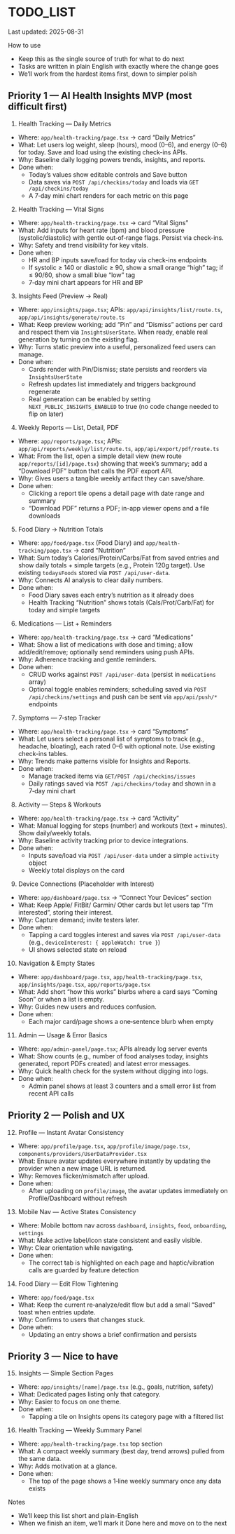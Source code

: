 # TODO_LIST

Last updated: 2025-08-31

How to use
- Keep this as the single source of truth for what to do next
- Tasks are written in plain English with exactly where the change goes
- We’ll work from the hardest items first, down to simpler polish

## Priority 1 — AI Health Insights MVP (most difficult first)

1) Health Tracking — Daily Metrics
- Where: `app/health-tracking/page.tsx` → card “Daily Metrics”
- What: Let users log weight, sleep (hours), mood (0–6), and energy (0–6) for today. Save and load using the existing check-ins APIs.
- Why: Baseline daily logging powers trends, insights, and reports.
- Done when:
  - Today’s values show editable controls and Save button
  - Data saves via `POST /api/checkins/today` and loads via `GET /api/checkins/today`
  - A 7‑day mini chart renders for each metric on this page

2) Health Tracking — Vital Signs
- Where: `app/health-tracking/page.tsx` → card “Vital Signs”
- What: Add inputs for heart rate (bpm) and blood pressure (systolic/diastolic) with gentle out‑of‑range flags. Persist via check-ins.
- Why: Safety and trend visibility for key vitals.
- Done when:
  - HR and BP inputs save/load for today via check-ins endpoints
  - If systolic ≥ 140 or diastolic ≥ 90, show a small orange “high” tag; if ≤ 90/60, show a small blue “low” tag
  - 7‑day mini chart appears for HR and BP

3) Insights Feed (Preview → Real)
- Where: `app/insights/page.tsx`; APIs: `app/api/insights/list/route.ts`, `app/api/insights/generate/route.ts`
- What: Keep preview working; add “Pin” and “Dismiss” actions per card and respect them via `InsightsUserState`. When ready, enable real generation by turning on the existing flag.
- Why: Turns static preview into a useful, personalized feed users can manage.
- Done when:
  - Cards render with Pin/Dismiss; state persists and reorders via `InsightsUserState`
  - Refresh updates list immediately and triggers background regenerate
  - Real generation can be enabled by setting `NEXT_PUBLIC_INSIGHTS_ENABLED` to true (no code change needed to flip on later)

4) Weekly Reports — List, Detail, PDF
- Where: `app/reports/page.tsx`; APIs: `app/api/reports/weekly/list/route.ts`, `app/api/export/pdf/route.ts`
- What: From the list, open a simple detail view (new route `app/reports/[id]/page.tsx`) showing that week’s summary; add a “Download PDF” button that calls the PDF export API.
- Why: Gives users a tangible weekly artifact they can save/share.
- Done when:
  - Clicking a report tile opens a detail page with date range and summary
  - “Download PDF” returns a PDF; in-app viewer opens and a file downloads

5) Food Diary → Nutrition Totals
- Where: `app/food/page.tsx` (Food Diary) and `app/health-tracking/page.tsx` → card “Nutrition”
- What: Sum today’s Calories/Protein/Carbs/Fat from saved entries and show daily totals + simple targets (e.g., Protein 120g target). Use existing `todaysFoods` stored via `POST /api/user-data`.
- Why: Connects AI analysis to clear daily numbers.
- Done when:
  - Food Diary saves each entry’s nutrition as it already does
  - Health Tracking “Nutrition” shows totals (Cals/Prot/Carb/Fat) for today and simple targets

6) Medications — List + Reminders
- Where: `app/health-tracking/page.tsx` → card “Medications”
- What: Show a list of medications with dose and timing; allow add/edit/remove; optionally send reminders using push APIs.
- Why: Adherence tracking and gentle reminders.
- Done when:
  - CRUD works against `POST /api/user-data` (persist in `medications` array)
  - Optional toggle enables reminders; scheduling saved via `POST /api/checkins/settings` and push can be sent via `app/api/push/*` endpoints

7) Symptoms — 7‑step Tracker
- Where: `app/health-tracking/page.tsx` → card “Symptoms”
- What: Let users select a personal list of symptoms to track (e.g., headache, bloating), each rated 0–6 with optional note. Use existing check-ins tables.
- Why: Trends make patterns visible for Insights and Reports.
- Done when:
  - Manage tracked items via `GET/POST /api/checkins/issues`
  - Daily ratings saved via `POST /api/checkins/today` and shown in a 7‑day mini chart

8) Activity — Steps & Workouts
- Where: `app/health-tracking/page.tsx` → card “Activity”
- What: Manual logging for steps (number) and workouts (text + minutes). Show daily/weekly totals.
- Why: Baseline activity tracking prior to device integrations.
- Done when:
  - Inputs save/load via `POST /api/user-data` under a simple `activity` object
  - Weekly total displays on the card

9) Device Connections (Placeholder with Interest)
- Where: `app/dashboard/page.tsx` → “Connect Your Devices” section
- What: Keep Apple/ FitBit/ Garmin/ Other cards but let users tap “I’m interested”, storing their interest.
- Why: Capture demand; invite testers later.
- Done when:
  - Tapping a card toggles interest and saves via `POST /api/user-data` (e.g., `deviceInterest: { appleWatch: true }`)
  - UI shows selected state on reload

10) Navigation & Empty States
- Where: `app/dashboard/page.tsx`, `app/health-tracking/page.tsx`, `app/insights/page.tsx`, `app/reports/page.tsx`
- What: Add short “how this works” blurbs where a card says “Coming Soon” or when a list is empty.
- Why: Guides new users and reduces confusion.
- Done when:
  - Each major card/page shows a one‑sentence blurb when empty

11) Admin — Usage & Error Basics
- Where: `app/admin-panel/page.tsx`; APIs already log server events
- What: Show counts (e.g., number of food analyses today, insights generated, report PDFs created) and latest error messages.
- Why: Quick health check for the system without digging into logs.
- Done when:
  - Admin panel shows at least 3 counters and a small error list from recent API calls

## Priority 2 — Polish and UX

12) Profile — Instant Avatar Consistency
- Where: `app/profile/page.tsx`, `app/profile/image/page.tsx`, `components/providers/UserDataProvider.tsx`
- What: Ensure avatar updates everywhere instantly by updating the provider when a new image URL is returned.
- Why: Removes flicker/mismatch after upload.
- Done when:
  - After uploading on `profile/image`, the avatar updates immediately on Profile/Dashboard without refresh

13) Mobile Nav — Active States Consistency
- Where: Mobile bottom nav across `dashboard`, `insights`, `food`, `onboarding`, `settings`
- What: Make active label/icon state consistent and easily visible.
- Why: Clear orientation while navigating.
- Done when:
  - The correct tab is highlighted on each page and haptic/vibration calls are guarded by feature detection

14) Food Diary — Edit Flow Tightening
- Where: `app/food/page.tsx`
- What: Keep the current re‑analyze/edit flow but add a small “Saved” toast when entries update.
- Why: Confirms to users that changes stuck.
- Done when:
  - Updating an entry shows a brief confirmation and persists

## Priority 3 — Nice to have

15) Insights — Simple Section Pages
- Where: `app/insights/[name]/page.tsx` (e.g., goals, nutrition, safety)
- What: Dedicated pages listing only that category.
- Why: Easier to focus on one theme.
- Done when:
  - Tapping a tile on Insights opens its category page with a filtered list

16) Health Tracking — Weekly Summary Panel
- Where: `app/health-tracking/page.tsx` top section
- What: A compact weekly summary (best day, trend arrows) pulled from the same data.
- Why: Adds motivation at a glance.
- Done when:
  - The top of the page shows a 1‑line weekly summary once any data exists

Notes
- We’ll keep this list short and plain-English
- When we finish an item, we’ll mark it Done here and move on to the next
